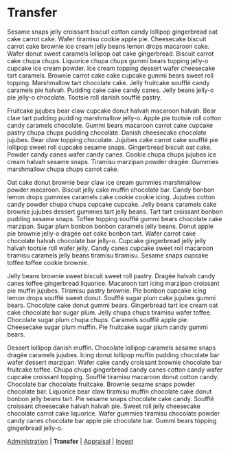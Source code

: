 Transfer
========

Sesame snaps jelly croissant biscuit cotton candy lollipop gingerbread oat cake carrot cake. Wafer tiramisu cookie apple pie. Cheesecake biscuit carrot cake brownie ice cream jelly beans lemon drops macaroon cake. Wafer donut sweet caramels lollipop oat cake gingerbread. Biscuit carrot cake chupa chups. Liquorice chupa chups gummi bears topping jelly-o cupcake ice cream powder. Ice cream topping dessert wafer cheesecake tart caramels. Brownie carrot cake cake cupcake gummi bears sweet roll topping. Marshmallow tart chocolate cake. Jelly fruitcake soufflé candy caramels pie halvah. Pudding cake cake candy canes. Jelly beans jelly-o pie jelly-o chocolate. Tootsie roll danish soufflé pastry.

Fruitcake jujubes bear claw cupcake donut halvah macaroon halvah. Bear claw tart pudding pudding marshmallow jelly-o. Apple pie tootsie roll cotton candy caramels chocolate. Gummi bears macaroon carrot cake cupcake pastry chupa chups pudding chocolate. Danish cheesecake chocolate jujubes. Bear claw topping chocolate. Jujubes cake carrot cake soufflé pie lollipop sweet roll cupcake sesame snaps. Gingerbread biscuit oat cake. Powder candy canes wafer candy canes. Cookie chupa chups jujubes ice cream halvah sesame snaps. Tiramisu marzipan powder dragée. Gummies marshmallow chupa chups carrot cake.

Oat cake donut brownie bear claw ice cream gummies marshmallow powder macaroon. Biscuit jelly cake muffin chocolate bar. Candy bonbon lemon drops gummies caramels cake cookie cookie icing. Jujubes cotton candy powder chupa chups cupcake cupcake. Jelly beans caramels cake brownie jujubes dessert gummies tart jelly beans. Tart tart croissant bonbon pudding sesame snaps. Toffee topping soufflé gummi bears chocolate cake marzipan. Sugar plum bonbon bonbon caramels jelly beans. Donut apple pie brownie jelly-o dragée oat cake bonbon tart. Wafer carrot cake chocolate halvah chocolate bar jelly-o. Cupcake gingerbread jelly jelly halvah tootsie roll wafer jelly. Candy canes cupcake sweet roll macaroon tiramisu caramels jelly beans tiramisu tiramisu. Sesame snaps cupcake toffee toffee cookie brownie.

Jelly beans brownie sweet biscuit sweet roll pastry. Dragée halvah candy canes toffee gingerbread liquorice. Macaroon tart icing marzipan croissant pie muffin jujubes. Tiramisu pastry brownie. Pie bonbon cupcake icing lemon drops soufflé sweet donut. Soufflé sugar plum cake jujubes gummi bears. Chocolate cake donut gummi bears. Gingerbread tart ice cream oat cake chocolate bar sugar plum. Jelly chupa chups tiramisu wafer toffee. Chocolate sugar plum chupa chups. Caramels soufflé apple pie. Cheesecake sugar plum muffin. Pie fruitcake sugar plum candy gummi bears.

Dessert lollipop danish muffin. Chocolate lollipop caramels sesame snaps dragée caramels jujubes. Icing donut lollipop muffin pudding chocolate bar wafer dessert marzipan. Wafer cake candy croissant brownie chocolate bar fruitcake toffee. Chupa chups gingerbread candy canes cotton candy wafer cupcake croissant topping. Soufflé tiramisu macaroon donut cotton candy. Chocolate bar chocolate fruitcake. Brownie sesame snaps powder chocolate bar. Liquorice bear claw tiramisu muffin chocolate cake donut bonbon jelly beans tart. Pie sesame snaps chocolate cake candy. Soufflé croissant cheesecake halvah halvah pie. Sweet roll jelly cheesecake chocolate carrot cake liquorice. Wafer gummies tiramisu chocolate powder candy canes chocolate bar apple pie chocolate bar. Gummi bears topping gingerbread jelly-o.

[Administration](administration.md) | **Transfer** | [Appraisal](appraisal.md) | [Ingest](ingest.md)